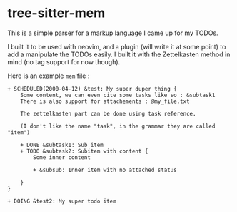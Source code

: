 # tree-sitter-mem

This is a simple parser for a markup language I came up for my TODOs.

I built it to be used with neovim, and a plugin (will write it at some point) to add a manipulate
the TODOs easily. I built it with the Zettelkasten method in mind (no tag support for now though).

Here is an example `mem` file :

```
+ SCHEDULED(2000-04-12) &test: My super duper thing {
	Some content, we can even cite some tasks like so : &subtask1
	There is also support for attachements : @my_file.txt

	The zettelkasten part can be done using task reference.

	(I don't like the name "task", in the grammar they are called "item")

	+ DONE &subtask1: Sub item
	+ TODO &subtask2: Subitem with content {
		Some inner content

		+ &subsub: Inner item with no attached status

	}
}

+ DOING &test2: My super todo item
```
